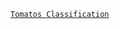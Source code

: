 

[`Tomatos Classification`](https://huggingface.co/spaces/andtr-2021/ripe-tomato-or-unrip-tomato?logs=container)



